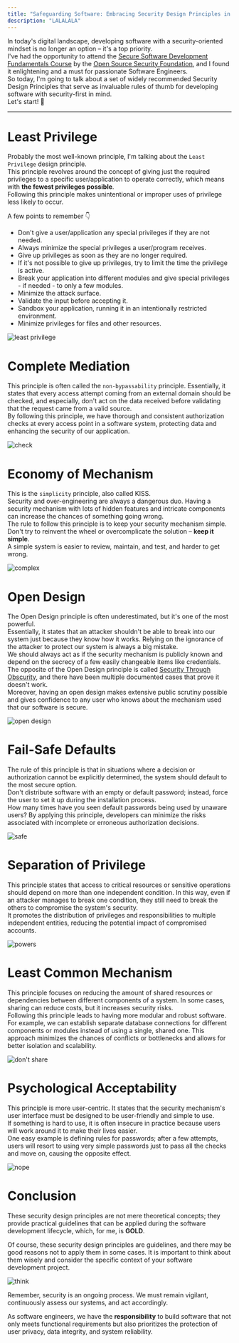 ```yaml
---
title: "Safeguarding Software: Embracing Security Design Principles in Software Development"
description: "LALALALA"
---
```


In today's digital landscape, developing software with a security-oriented mindset is no longer an option – it's a top priority.   
I've had the opportunity to attend the [Secure Software Development Fundamentals Course](https://training.linuxfoundation.org/training/developing-secure-software-lfd121/) by the [Open Source Security Foundation](https://openssf.org/), and I found it enlightening and a must for passionate Software Engineers.   
So today, I'm going to talk about a set of widely recommended Security Design Principles that serve as invaluable rules of thumb for developing software with security-first in mind.   
Let's start! 🚀

----

# Least Privilege

Probably the most well-known principle, I'm talking about the `Least Privilege` design principle.   
This principle revolves around the concept of giving just the required privileges to a specific user/application to operate correctly, which means with **the fewest privileges possible**.   
Following this principle makes unintentional or improper uses of privilege less likely to occur.

A few points to remember 👇

* Don't give a user/application any special privileges if they are not needed.
* Always minimize the special privileges a user/program receives.
* Give up privileges as soon as they are no longer required.
* If it's not possible to give up privileges, try to limit the time the privilege is active.
* Break your application into different modules and give special privileges - if needed - to only a few modules.
* Minimize the attack surface.
* Validate the input before accepting it.
* Sandbox your application, running it in an intentionally restricted environment.
* Minimize privileges for files and other resources.

![least privilege](https://media.giphy.com/media/Hn1VPQRmzEZUc/giphy.gif)

# Complete Mediation

This principle is often called the `non-bypassability` principle. Essentially, it states that every access attempt coming from an external domain should be checked, and especially, don't act on the data received before validating that the request came from a valid source.   
By following this principle, we have thorough and consistent authorization checks at every access point in a software system, protecting data and enhancing the security of our application.

![check](https://media.giphy.com/media/v1.Y2lkPTc5MGI3NjExMjFmYWQwZDQ5MmFmZGU1NWU3YzIxYzEzOGFhYjRmMTA3MDQ2MGViOSZlcD12MV9pbnRlcm5hbF9naWZzX2dpZklkJmN0PWc/IeKgCDlpTqRQbZEhBF/giphy.gif)
# Economy of Mechanism

This is the `simplicity` principle, also called KISS.   
Security and over-engineering are always a dangerous duo. Having a security mechanism with lots of hidden features and intricate components can increase the chances of something going wrong.   
The rule to follow this principle is to keep your security mechanism simple. Don't try to reinvent the wheel or overcomplicate the solution – **keep it simple**.   
A simple system is easier to review, maintain, and test, and harder to get wrong.

![complex](https://media.giphy.com/media/v1.Y2lkPTc5MGI3NjExZDc5Y2EzOTUyOGNhYTYwOTE1NDk5MzE3MmQ3NTk0MzA3ZjdjODNlNSZlcD12MV9pbnRlcm5hbF9naWZzX2dpZklkJmN0PWc/3o6Mbsras7qdAwgABW/giphy.gif)

# Open Design

The Open Design principle is often underestimated, but it's one of the most powerful.   
Essentially, it states that an attacker shouldn't be able to break into our system just because they know how it works. Relying on the ignorance of the attacker to protect our system is always a big mistake.   
We should always act as if the security mechanism is publicly known and depend on the secrecy of a few easily changeable items like credentials.   
The opposite of the Open Design principle is called [Security Through Obscurity](https://en.wikipedia.org/wiki/Security_through_obscurity), and there have been multiple documented cases that prove it doesn't work.   
Moreover, having an open design makes extensive public scrutiny possible and gives confidence to any user who knows about the mechanism used that our software is secure.

![open design](https://media.giphy.com/media/v1.Y2lkPTc5MGI3NjExOWIwOWQzYjJhM2I3ZGQ4NTVhOWJiZjM5NzNlYjM3YjM5NGFjNTRhNyZlcD12MV9pbnRlcm5hbF9naWZzX2dpZklkJmN0PWc/17DxVYqrlsbSDWiPeA/giphy.gif)

# Fail-Safe Defaults

The rule of this principle is that in situations where a decision or authorization cannot be explicitly determined, the system should default to the most secure option.   
Don't distribute software with an empty or default password; instead, force the user to set it up during the installation process.   
How many times have you seen default passwords being used by unaware users? By applying this principle, developers can minimize the risks associated with incomplete or erroneous authorization decisions.

![safe](https://media.giphy.com/media/v1.Y2lkPTc5MGI3NjExMzBiOGJjY2RjMjdjMmMwZWE0Y2E3YjkxZjVmMmM3N2FjMGI2MzI4NyZlcD12MV9pbnRlcm5hbF9naWZzX2dpZklkJmN0PWc/3ogwGakzdnTxvRgxfG/giphy.gif)

# Separation of Privilege

This principle states that access to critical resources or sensitive operations should depend on more than one independent condition. In this way, even if an attacker manages to break one condition, they still need to break the others to compromise the system's security.   
It promotes the distribution of privileges and responsibilities to multiple independent entities, reducing the potential impact of compromised accounts.

![powers](https://media.giphy.com/media/v1.Y2lkPTc5MGI3NjExYWYzYTRiZDRlN2Q5ZTdlNTFjN2U3MzlhNzIxN2JhYmE2NTg1ZTA0NyZlcD12MV9pbnRlcm5hbF9naWZzX2dpZklkJmN0PWc/kQYNaEa35hQ6pCYywH/giphy-downsized-large.gif)

# Least Common Mechanism

This principle focuses on reducing the amount of shared resources or dependencies between different components of a system. In some cases, sharing can reduce costs, but it increases security risks.   
Following this principle leads to having more modular and robust software. For example, we can establish separate database connections for different components or modules instead of using a single, shared one. This approach minimizes the chances of conflicts or bottlenecks and allows for better isolation and scalability.

![don't share](https://media.giphy.com/media/llToceLTKQj0R1Asid/giphy.gif)

# Psychological Acceptability

This principle is more user-centric. It states that the security mechanism's user interface must be designed to be user-friendly and simple to use.   
If something is hard to use, it is often insecure in practice because users will work around it to make their lives easier.   
One easy example is defining rules for passwords; after a few attempts, users will resort to using very simple passwords just to pass all the checks and move on, causing the opposite effect.

![nope](https://media.giphy.com/media/v1.Y2lkPTc5MGI3NjExOTY2NTkzMmE3ZjZiOTBmZGZjMTYwYzNkNDY1ODRmZjM3MDdmYWQ0MSZlcD12MV9pbnRlcm5hbF9naWZzX2dpZklkJmN0PWc/gj0IKRLgBFap2TlcoD/giphy.gif)

# Conclusion

These security design principles are not mere theoretical concepts; they provide practical guidelines that can be applied during the software development lifecycle, which, for me, is **GOLD**.

Of course, these security design principles are guidelines, and there may be good reasons not to apply them in some cases. It is important to think about them wisely and consider the specific context of your software development project.

![think](https://media.giphy.com/media/d3mlE7uhX8KFgEmY/giphy.gif)

Remember, security is an ongoing process. We must remain vigilant, continuously assess our systems, and act accordingly.

As software engineers, we have the **responsibility** to build software that not only meets functional requirements but also prioritizes the protection of user privacy, data integrity, and system reliability.
